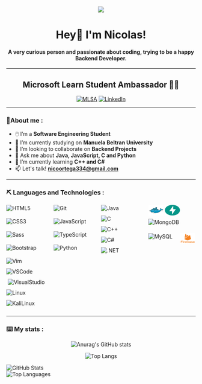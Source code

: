 ###
<p align="center">
  <img src="https://media.giphy.com/media/xUOwGj1jwTZq5Kh3Ko/giphy.gif" width="300px"/>
  <h1 align="center">Hey👋 I'm Nicolas!</h1>
  <h4 align="center">A very curious person and passionate about coding, trying to be a happy Backend Developer.</h4>
</p>

---

<h2 align="center"><b>Microsoft Learn Student Ambassador 👨‍💻</b></h2>
<div align="center">
  <a href="https://www.linkedin.com/in/nicol%C3%A1s-felipe-castellanos-ortega-08934b216/" target="_blank" ><img src="https://img.shields.io/badge/Microsoft-666666?style=for-the-badge&logo=microsoft&logoColor=white" title="MLSA" alt="MLSA" width="160" height="40" /></a>
  <a href="https://www.linkedin.com/in/nicol%C3%A1s-felipe-castellanos-ortega-08934b216/" target="_blank" ><img src="https://img.shields.io/badge/LinkedIn-0077B5?style=for-the-badge&logo=linkedin&logoColor=white" title="LinkedIn" alt="LinkedIn" width="150" height="40" /></a>
</div>

---

### 🤵About me : 
- 🖱️ I’m a **Software Engineering Student**
- 🔭 I’m currently studying on **Manuela Beltran University**
- 👯 I’m looking to collaborate on **Backend Projects**
- 💬 Ask me about **Java, JavaScript, C and Python**
- 🌱 I’m currently learning **C++ and C#**
- 📫 Let's talk!  **nicoortega334@gmail.com**

---

<div align="left">
  <h3>⛏️ Languages and Technologies : </h3>
  <div style="display: flex; flex-wrap: wrap;">
    <div style="flex: 1; display: flex; flex-wrap: wrap; max-width: 33.33%;">
      <img src="https://img.shields.io/badge/HTML5-E34F26?style=for-the-badge&logo=html5&logoColor=white" title="HTML5" alt="HTML5" width="80" height="28" />&nbsp;  
      <img src="https://img.shields.io/badge/CSS3-1572B6?style=for-the-badge&logo=css3&logoColor=white" title="CSS3" alt="CSS3" width="80" height="28" />&nbsp;
      <img src="https://img.shields.io/badge/Sass-CC6699?style=for-the-badge&logo=sass&logoColor=white" title="Sass" alt="Sass" width="83" height="28" />&nbsp;
      <img src="https://img.shields.io/badge/Bootstrap-563D7C?style=for-the-badge&logo=bootstrap&logoColor=white" title="Bootstrap" alt="Bootstrap" width="120" height="28" />&nbsp;   
      <!-- Agrega más imágenes aquí -->
    </div>
    <div style="flex: 1; display: flex; flex-wrap: wrap; max-width: 33.33%;">
      <img src="https://img.shields.io/badge/GIT-E44C30?style=for-the-badge&logo=git&logoColor=white" title="Git" alt="Git" width="65" height="28" />&nbsp;  
      <img src="https://img.shields.io/badge/JavaScript-323330?style=for-the-badge&logo=javascript&logoColor=F7DF1E" title="JavaScript" alt="JavaScript" width="120" height="28" />&nbsp;
      <img src="https://img.shields.io/badge/TypeScript-007ACC?style=for-the-badge&logo=typescript&logoColor=white" title="TypeScript" alt="TypeScript" width="120" height="28" />&nbsp;
      <img src="https://img.shields.io/badge/Python-3776AB?style=for-the-badge&logo=python&logoColor=white" title="Python" alt="Python" width="100" height="28" />&nbsp; 
    </div>
    <div style="flex: 1; display: flex; flex-wrap: wrap; max-width: 33.33%;">
      <img src="https://img.shields.io/badge/Java-ED8B00?style=for-the-badge&logo=openjdk&logoColor=white" title="Java" alt="Java" width="80" height="28" />&nbsp; 
      <img src="https://img.shields.io/badge/C-00599C?style=for-the-badge&logo=c&logoColor=white" title="C" alt="C" width="62" height="28" />&nbsp;  
      <img src="https://img.shields.io/badge/C%2B%2B-00599C?style=for-the-badge&logo=c%2B%2B&logoColor=white" title="C++" alt="C++" width="68" height="28" />&nbsp;  
      <img src="https://img.shields.io/badge/C%23-239120?style=for-the-badge&logo=c-sharp&logoColor=white" title="C#" alt="C#" width="68" height="28" />&nbsp;  
      <img src="https://img.shields.io/badge/.NET-5C2D91?style=for-the-badge&logo=.net&logoColor=white" title=".NET" alt=".NET" width="68" height="28" />&nbsp;
    </div>
    <div style="flex: 1; display: flex; flex-wrap: wrap; max-width: 33.33%;">
      <img src="https://github.com/devicons/devicon/blob/master/icons/docker/docker-original.svg" title="Docker" alt="Docker" width="40" height="28" />&nbsp;  
      <img src="https://github.com/devicons/devicon/blob/master/icons/fastapi/fastapi-original.svg" title="FastAPI" alt="FastAPI" width="40" height="28" />&nbsp;  
      <img src="https://img.shields.io/badge/MongoDB-4EA94B?style=for-the-badge&logo=mongodb&logoColor=white" title="MongoDB" alt="MongoDB" width="120" height="28" />&nbsp;  
      <img src="https://img.shields.io/badge/MySQL-00000F?style=for-the-badge&logo=mysql&logoColor=white" title="MySQL" alt="MySQL" width="80" height="28" />&nbsp;  
      <img src="https://github.com/devicons/devicon/blob/master/icons/firebase/firebase-plain-wordmark.svg" title="Firebase" alt="Firebase" width="40" height="28" />&nbsp; 
    </div>
    <div style="flex: 1; display: flex; flex-wrap: wrap; max-width: 33.33%;">
      <img src="https://img.shields.io/badge/VIM-%2311AB00.svg?&style=for-the-badge&logo=vim&logoColor=white" title="Vim" alt="Vim" width="80" height="28" />&nbsp;  
      <img src="https://img.shields.io/badge/Visual_Studio_Code-0078D4?style=for-the-badge&logo=visual%20studio%20code&logoColor=white" title="VSCode" alt="VSCode" width="180" height="28" />&nbsp;  
      <img src="https://img.shields.io/badge/Visual_Studio-5C2D91?style=for-the-badge&logo=visual%20studio&logoColor=white" title="VisualStudio" alt="VisualStudio" width="145" height="28" />&nbsp;  
      <img src="https://img.shields.io/badge/Linux-FCC624?style=for-the-badge&logo=linux&logoColor=black" title="Linux" alt="Linux" width="90" height="28" />&nbsp; 
      <img src="https://img.shields.io/badge/Kali_Linux-557C94?style=for-the-badge&logo=kali-linux&logoColor=white" title="KaliLinux" alt="KaliLinux" width="110" height="28" />&nbsp; 
    </div>
  </div>
</div>

---

### ⌨️ My stats : 

<div align ="center" >

  ![Anurag's GitHub stats](https://github-readme-stats.vercel.app/api?username=ncastellanosort&show_icons=true&theme=dark)

</div>
<div align ="center" >

  ![Top Langs](https://github-readme-stats.vercel.app/api/top-langs/?username=ncastellanosort&langs&count=8&theme=dark)

</div>

<div>
  <div>
    <img src="https://github-readme-stats.vercel.app/api?username=ncastellanosort&show_icons=true&theme=dark" alt="GitHub Stats">
  </div>
  <div>
    <img src="https://github-readme-stats.vercel.app/api/top-langs/?username=ncastellanosort&langs&count=8&theme=dark" alt="Top Languages">
  </div>
</div>





  




